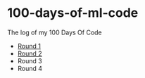 # 100-days-of-ml-code

The log of my 100 Days Of Code 

- [Round 1](https://github.com/sushtend/100-days-of-ml-code/blob/master/R1.md)
- [Round 2](https://github.com/sushtend/100-days-of-ml-code/blob/master/R2.md)
- Round 3
- Round 4

